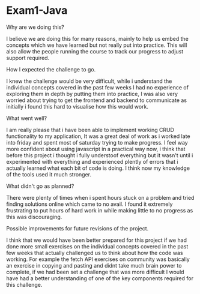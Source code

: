 # Exam1-Java

Why are we doing this? 

I believe we are doing this for many reasons, mainly to help us embed the concepts which we have learned but not really put into practice. This will also allow the people running the course to track our progress to adjust support required.

How I expected the challenge to go. 

I knew the challenge would be very difficult, while i understand the individual concepts covered in the past few weeks I had no experience of exploring them in depth by putting them into practice, I was also very worried about trying to get the frontend and backend to communicate as initially i found this hard to visualise how this would work.

What went well? 

I am really please that i have been able to implement working CRUD functionality to my application, It was a great deal of work as i worked late into friday and spent most of saturday trying to make progress. I feel way more confident about using javascript in a practical way now, i think that before this project i thought i fully understoof everything but it wasn't until i experimented with everything and experienced plently of errors that i actually learned what each bit of code is doing. I think now my knowledge of the tools used it much stronger.

What didn't go as planned? 

There were plenty of times when i spent hours stuck on a problem and tried finding solutions online which came to no avail. I found it extremely frustrating to put hours of hard work in while making little to no progress as this was discouraging.

Possible improvements for future revisions of the project. 

I think that we would have been better prepared for this project if we had done more small exercises on the individual concepts covered in the past few weeks that actually challenged us to think about how the code was working. For example the fetch API exercises on community was basically an exercise in copying and pasting and didnt take much brain power to complete, if we had been set a challenge that was more difficult I would have had a better understanding of one of the key components required for this challenge.
